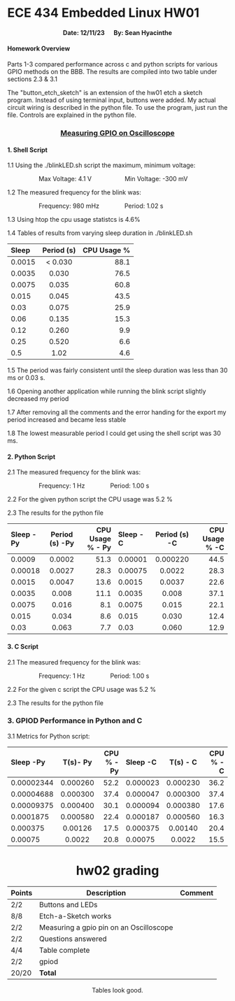 # ECE 434 Embedded Linux HW01 #
#### <center> Date: 12/11/23 &emsp; By: Sean Hyacinthe

#### Homework Overview

Parts 1-3 compared performance across c and python scripts for various GPIO methods on the BBB. The results are compiled into two table under sections 2.3 & 3.1

The "button_etch_sketch" is an extension of the hw01 etch a sketch program. Instead of using terminal input, buttons were added. My actual circuit wiring is described in the python file. To use the program, just run the file. Controls are explained in the python file.

### <center> <u> Measuring GPIO on Oscilloscope </u>

#### 1. Shell Script
1.1 Using the ./blinkLED.sh script the maximum, minimum voltage:

&emsp; &emsp; &emsp; &emsp; Max Voltage:  4.1 V
&emsp; &emsp; &emsp; &emsp; Min Voltage:  -300 mV

1.2 The measured frequency for the blink was:

&emsp; &emsp; &emsp; &emsp; Frequency:  980 mHz
&emsp; &emsp; &emsp; Period:  1.02 s

1.3 Using htop the cpu usage statistcs is 4.6%

1.4 Tables of results from varying sleep duration in ./blinkLED.sh

<center> 

| Sleep       | Period (s)   |CPU Usage %|
| :---        |    :----:    |      ---: |
| 0.0015      | < 0.030      | 88.1      |
| 0.0035      | 0.030        | 76.5      |
| 0.0075      | 0.035        | 60.8      |
| 0.015       | 0.045        | 43.5      |
| 0.03        | 0.075        | 25.9      |
| 0.06        | 0.135        | 15.3      |
| 0.12        | 0.260        | 9.9       |
| 0.25        | 0.520        | 6.6       |
| 0.5         | 1.02         | 4.6       |

</center> 

1.5 The period was fairly consistent until the sleep duration was less than 30 ms or 0.03 s.

1.6 Opening another application while running the blink script slightly decreased my period

1.7 After removing all the comments and the error handing for the export  my period increased and became less stable

1.8 The lowest measurable period I could get using the shell script was 30 ms.

#### 2. Python Script
2.1 The measured frequency for the blink was:

&emsp; &emsp; &emsp; &emsp; Frequency:  1 Hz
&emsp; &emsp; &emsp; Period:  1.00 s

2.2 For the given python script the CPU usage was 5.2 %

2.3 The results for the python file

<center>

| Sleep -Py    | Period (s) -Py  |CPU Usage % - Py| Sleep  -C     | Period (s) -C   |CPU Usage % -C|
| :---         |     :----:      |      ---:      | :---          |    :----:       |         ---: |
| 0.0009       | 0.0002          | 51.3           | 0.00001       | 0.000220        | 44.5         |
| 0.00018      | 0.0027          | 28.3           | 0.00075       | 0.0022          | 28.3         |
| 0.0015       | 0.0047          | 13.6           | 0.0015        | 0.0037          | 22.6         |
| 0.0035       | 0.008           | 11.1           | 0.0035        | 0.008           | 37.1         |
| 0.0075       | 0.016           | 8.1            | 0.0075        | 0.015           | 22.1         |
| 0.015        | 0.034           | 8.6            | 0.015         | 0.030           | 12.4         |
| 0.03         | 0.063           | 7.7            | 0.03          | 0.060           | 12.9         |

</center>

#### 3. C Script
2.1 The measured frequency for the blink was:

&emsp; &emsp; &emsp; &emsp; Frequency:  1 Hz
&emsp; &emsp; &emsp; Period:  1.00 s

2.2 For the given c script the CPU usage was 5.2 %

2.3 The results for the python file

### 3. GPIOD Performance in Python and C
3.1 Metrics for Python script:

<center>

| Sleep -Py   | T(s)- Py    |CPU % - Py | Sleep -C   | T(s) - C    |CPU % -C   |
| :---        |    :----:   |      ---: | :---       |    :----:   |      ---: |
| 0.00002344  | 0.000260    | 52.2      | 0.000023   | 0.000230    | 36.2      |
| 0.00004688  | 0.000300    | 37.4      | 0.000047   | 0.000300    | 37.4      |
| 0.00009375  | 0.000400    | 30.1      | 0.000094   | 0.000380    | 17.6      |
| 0.0001875   | 0.000580    | 22.4      | 0.000187   | 0.000560    | 16.3      | 
| 0.000375    | 0.00126     | 17.5      | 0.000375   | 0.00140     | 20.4      |
| 0.00075     | 0.0022      | 20.8      | 0.00075    | 0.0022      | 15.5      |

# hw02 grading

| Points      | Description | Comment
| ----------- | ----------- | -------
|  2/2 | Buttons and LEDs 
|  8/8 | Etch-a-Sketch works
|  2/2 | Measuring a gpio pin on an Oscilloscope 
|  2/2 | Questions answered
|  4/4 | Table complete
|  2/2 | gpiod
| 20/20   | **Total**

Tables look good.